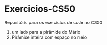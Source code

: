 # Exercicios-CS50
Repositório para os exercícios de code no CS50

1. um lado para a pirâmide do Mário
2. Pirâmide inteira com espaço no meio
